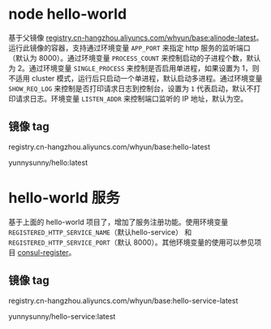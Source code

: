 # node hello-world

基于父镜像 [registry.cn-hangzhou.aliyuncs.com/whyun/base:alinode-latest](../alinode)。运行此镜像的容器，支持通过环境变量 `APP_PORT` 来指定 http 服务的监听端口（默认为 8000）。通过环境变量 `PROCESS_COUNT` 来控制启动的子进程个数，默认为 2。通过环境变量 `SINGLE_PROCESS` 来控制是否启用单进程，如果设置为 1，则不适用 cluster 模式，运行后只启动一个单进程，默认启动多进程。通过环境变量 `SHOW_REQ_LOG` 来控制是否打印请求日志到控制台，设置为 `1` 代表启动，默认不打印请求日志。环境变量 `LISTEN_ADDR` 来控制端口监听的 IP 地址，默认为空。

## 镜像 tag

registry.cn-hangzhou.aliyuncs.com/whyun/base:hello-latest

yunnysunny/hello:latest

# hello-world 服务

基于上面的 hello-world 项目了，增加了服务注册功能。使用环境变量 `REGISTERED_HTTP_SERVICE_NAME`（默认hello-service） 和 `REGISTERED_HTTP_SERVICE_PORT`（默认 8000）。其他环境变量的使用可以参见项目 [consul-register](https://github.com/yunnysunny/consul-register)。

## 镜像 tag

registry.cn-hangzhou.aliyuncs.com/whyun/base:hello-service-latest

yunnysunny/hello-service:latest